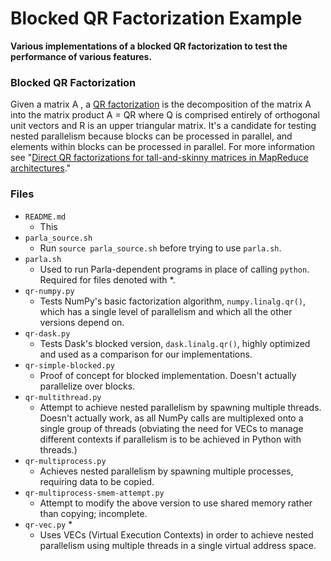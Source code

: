 # Blocked QR Factorization Example
**Various implementations of a blocked QR factorization to test the performance of various features.**

### Blocked QR Factorization
Given a matrix A , a [QR factorization](https://en.wikipedia.org/wiki/QR_decomposition) is the decomposition
of the matrix A into the matrix product A = QR where Q
is comprised entirely of orthogonal unit vectors and R is an
upper triangular matrix. It's a candidate for testing nested parallelism because blocks can be processed in parallel, and elements within blocks can be processed in parallel. For more information see "[Direct QR factorizations for tall-and-skinny matrices in
MapReduce architectures](https://arxiv.org/abs/1301.1071)."

### Files
- `README.md`
	- This
- `parla_source.sh`
	- Run `source parla_source.sh` before trying to use `parla.sh`.
- `parla.sh`
	- Used to run Parla-dependent programs in place of calling `python`. Required for files denoted with *.
- `qr-numpy.py`
	- Tests NumPy's basic factorization algorithm, `numpy.linalg.qr()`, which has a single level of parallelism and which all the other versions depend on.
- `qr-dask.py`
	- Tests Dask's blocked version, `dask.linalg.qr()`, highly optimized and used as a comparison for our implementations.
- `qr-simple-blocked.py`
	- Proof of concept for blocked implementation. Doesn't actually parallelize over blocks.
- `qr-multithread.py`
	- Attempt to achieve nested parallelism by spawning multiple threads. Doesn't actually work, as all NumPy calls are multiplexed onto a single group of threads (obviating the need for VECs to manage different contexts if parallelism is to be achieved in Python with threads.)
- `qr-multiprocess.py`
	- Achieves nested parallelism by spawning multiple processes, requiring data to be copied.
- `qr-multiprocess-smem-attempt.py`
	- Attempt to modify the above version to use shared memory rather than copying; incomplete.
- `qr-vec.py` *
	- Uses VECs (Virtual Execution Contexts) in order to achieve nested parallelism using multiple threads in a single virtual address space.
